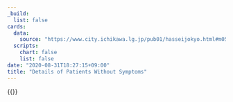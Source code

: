 ```yaml
---
_build:
  list: false
cards:
  data:
    source: "https://www.city.ichikawa.lg.jp/pub01/hasseijokyo.html#m05"
  scripts:
    chart: false
    list: false
date: "2020-08-31T18:27:15+09:00"
title: "Details of Patients Without Symptoms"
---
```


{{<table src="details_of_patients_without_symptoms">}}
